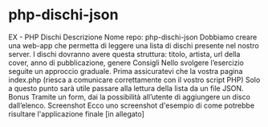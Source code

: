 # php-dischi-json

EX - PHP Dischi
Descrizione
Nome repo: php-dischi-json
Dobbiamo creare una web-app che permetta di leggere una lista di dischi presente nel nostro server.
I dischi dovranno avere questa struttura: titolo, artista, url della cover, anno di pubblicazione, genere
Consigli
Nello svolgere l’esercizio seguite un approccio graduale.
Prima assicuratevi che la vostra pagina index.php (riesca a comunicare correttamente con il vostro script PHP)
Solo a questo punto sarà utile passare alla lettura della lista da un file JSON.
Bonus
Tramite un form, dai la possibilità all’utente di aggiungere un disco dall’elenco.
Screenshot
Ecco uno screenshot d'esempio di come potrebbe risultare l'applicazione finale [in allegato]